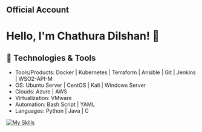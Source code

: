 ## Official Account
# Hello, I'm Chathura Dilshan! 👋

## 🔧 Technologies & Tools
- Tools/Products: Docker | Kubernetes | Terraform | Ansible | Git | Jenkins | WSO2-API-M 
- OS: Ubuntu Server | CentOS | Kali | Windows Server
- Clouds: Azure | AWS
- Virtualization: VMware 
- Automation: Bash Script | YAML
- Languages: Python | Java | C

[![My Skills](https://skillicons.dev/icons?i=docker,git,kubernetes,jenkins,ansible,terraform,azure,aws,linux,kali,ubuntu,vim,bash,nginx,python,flask,html,css,js,vscode,pycharm,idea,java,c&perline=12)](https://skillicons.dev)
